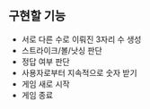 ## 구현할 기능
- 서로 다른 수로 이뤄진 3자리 수 생성
- 스트라이크/볼/낫싱 판단
- 정답 여부 판단
- 사용자로부터 지속적으로 숫자 받기
- 게임 새로 시작
- 게임 종료